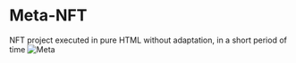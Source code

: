 # Meta-NFT
NFT project executed in pure HTML without adaptation, in a short period of time
![Meta](https://i.ibb.co/N69x2cM/Desktop.jpg)
